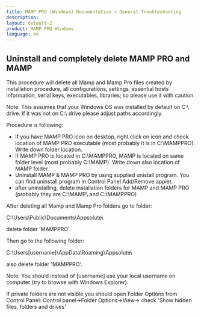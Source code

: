 ```yaml
---
title: MAMP PRO (Windows) Documentation > General Troubleshooting
description: 
layout: default-2
product: MAMP PRO Windows
language: en
---
```


## Uninstall and completely delete MAMP PRO and MAMP


This procedure will delete all Mamp and Mamp Pro files created by installation procedure, all configurations, settings, essential hosts information, serial keys, executables, libraries; so please use it with caution.

Note: This assumes that your Windows OS was installed by default on C:\ drive. If it was not on C:\ drive please adjust paths accordingly.

Procedure is following:

- If you have MAMP PRO icon on desktop, right click on icon and check location of MAMP PRO executable (most probably it is in C:\MAMPPRO\). Write down folder location.
- If MAMP PRO is located in C:\MAMPPRO\, MAMP is located on same folder level (most probably C:\MAMP\). Write down also location of MAMP folder.
- Uninstall MAMP & MAMP PRO by using supplied unistall program. You can find uninstall program in Control Panel Add/Remove applet.
- after uninstalling, delete installation folders for MAMP and MAMP PRO (probably they are C:\MAMP\ and C:\MAMPPRO\)

After deleting all Mamp and Mamp Pro folders go to folder:

C:\Users\Public\Documents\Appsolute\

delete folder 'MAMPPRO'.

Then go to the following folder:

C:\Users\[username]\AppData\Roaming\Appsolute\

also delete folder 'MAMPPRO'.

Note: You should instead of [username] use your local username on computer (try to browse with Windows Explorer).

If private folders are not visible you should open Folder Options from Control Panel:
Control panel->Folder Options->View-> check 'Show hidden files, folders and drives'

